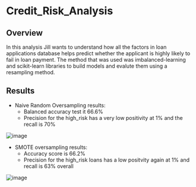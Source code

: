 # Credit_Risk_Analysis

## Overview
In this analysis Jill wants to understand how all the factors in loan applications database helps predict whether the applicant is highly likely to fail in loan payment. The method that was used was imbalanced-learning and scikit-learn libraries to build models and evalute them using a resampling method. 

## Results
- Naive Random Oversampling results: 
  - Balanced accuracy test it 66.6%
  - Precision for the high_risk has a very low positivity at 1% and the recall is 70%

![image](https://user-images.githubusercontent.com/84694664/141409679-4af336ab-b53b-4774-9fe2-dae7e9138caf.png)

- SMOTE oversampling results: 
  - Accuracy score is 66.2%
  - Precision for the high_risk loans has a low positvity again at 1% and recall is 63% overall
  
![image](https://user-images.githubusercontent.com/84694664/141409819-5398111c-eb5b-4f62-ab15-e6b88eb331c0.png)
